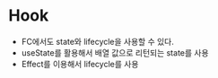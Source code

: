 
# Hook
- FC에서도 state와 lifecycle을 사용할 수 있다.
- useState를 활용해서 배열 값으로 리턴되는 state를 사용
- Effect를 이용해서 lifecycle를 사용
